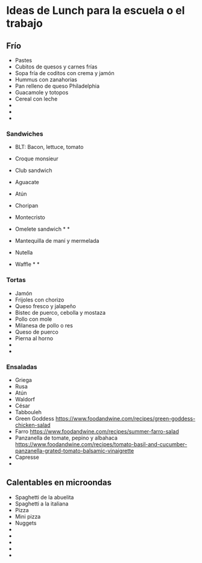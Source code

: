 # Ideas de Lunch para la escuela o el trabajo

## Frío

- Pastes
- Cubitos de quesos y carnes frías
- Sopa fría de coditos con crema y jamón
- Hummus con zanahorias
- Pan relleno de queso Philadelphia
- Guacamole y totopos
- Cereal con leche
- 
- 
- 

### Sandwiches

- BLT: Bacon, lettuce, tomato
- Croque monsieur
- Club sandwich
- Aguacate
- Atún
- Choripan
- Montecristo
- Omelete sandwich
   *
   *
   
- Mantequilla de maní y mermelada
- Nutella
- Waffle
   *
   *

### Tortas

- Jamón
- Frijoles con chorizo
- Queso fresco y jalapeño
- Bistec de puerco, cebolla y mostaza
- Pollo con mole
- Milanesa de pollo o res
- Queso de puerco
- Pierna al horno
- 
- 

### Ensaladas

- Griega
- Rusa
- Atún 
- Waldorf
- César
- Tabbouleh
- Green Goddess https://www.foodandwine.com/recipes/green-goddess-chicken-salad
- Farro https://www.foodandwine.com/recipes/summer-farro-salad
- Panzanella de tomate, pepino y albahaca https://www.foodandwine.com/recipes/tomato-basil-and-cucumber-panzanella-grated-tomato-balsamic-vinaigrette
- Capresse
- 

## Calentables en microondas

- Spaghetti de la abuelita
- Spaghetti a la italiana
- Pizza
- Mini pizza
- Nuggets
- 
- 
- 
- 
- 

